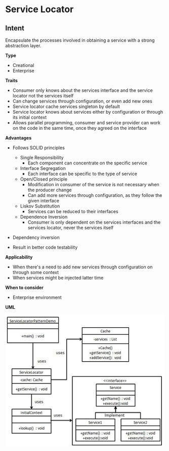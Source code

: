 # Service Locator 
## Intent
Encapsulate the processes involved in obtaining a service with a strong abstraction layer.

**Type**

- Creational  
- Enterprise 

**Traits**

- Consumer only knows about the services  interface and the service locator not the services itself 
- Can change services through configuration, or even add new ones 
- Service locator cache services singleton by default
- Service locator knows about services either by configuration or through its initial context
- Allows parallel programming, consumer and service provider can work on the code in the same time, once they agreed on the interface


**Advantages**
- Follows SOLID principles 
    - Single Responsibility  
      - Each component can concentrate on the specific service 
    - Interface Segregation 
      - Each interface can be specific to the type of service
    - Open/Closed principle 
      - Modification in consumer of the service is not necessary when the producer change
      - Can add more services through configuration, as they follow the given interface  
    - Liskov Substitution
      - Services can be reduced to their interfaces 
    - Dependence Inversion
      - Consumer is only dependent on the services interfaces and the services locator, never the services itself 
        
- Dependency inversion
- Result in better code testability



**Applicability**

- When there's a need to add new services through configuration on through some context
- When services might be injected latter time 

**When to consider**

- Enterprise environment


**UML**

![Service Locator UML Diagram](./src/main/resources/uml.jpg)